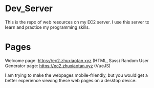 # Dev_Server

This is the repo of web resources on my EC2 server. I use this server to learn and practice my programming skills.

# Pages

Welcome page: https://ec2.zhuxiaotan.xyz (HTML, Sass)
Random User Generator page: https://ec2.zhuxiaotan.xyz (VueJS)

I am trying to make the webpages mobile-friendly, but you would get a better experience viewing these web pages on a desktop device.
